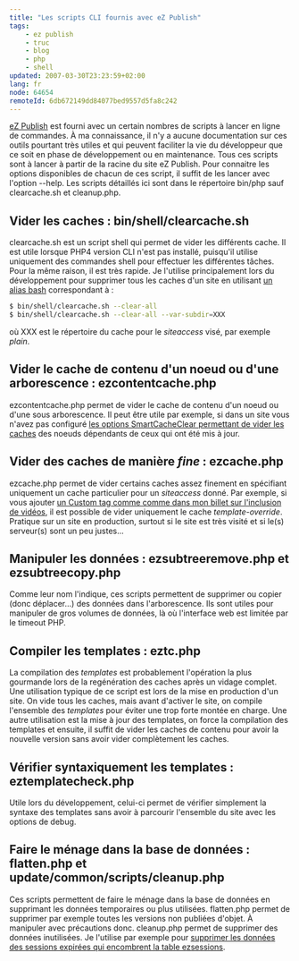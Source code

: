 ```yaml
---
title: "Les scripts CLI fournis avec eZ Publish"
tags:
    - ez publish
    - truc
    - blog
    - php
    - shell
updated: 2007-03-30T23:23:59+02:00
lang: fr
node: 64654
remoteId: 6db672149dd84077bed9557d5fa8c242
---
```

 
[eZ Publish]() est fourni avec un certain nombres de scripts à lancer en ligne de commandes. À ma connaissance, il n'y a aucune documentation sur ces outils pourtant très utiles et qui peuvent faciliter la vie du développeur que ce soit en phase de développement ou en maintenance. Tous ces scripts sont à lancer à partir de la racine du site eZ Publish. Pour connaitre les options disponibles de chacun de ces script, il suffit de les lancer avec l'option --help. Les scripts détaillés ici sont dans le répertoire bin/php sauf clearcache.sh et cleanup.php.

  
## Vider les caches : bin/shell/clearcache.sh

 
clearcache.sh est un script shell qui permet de vider les différents cache. Il est utile lorsque PHP4 version CLI n'est pas installé, puisqu'il utilise uniquement des commandes shell pour effectuer les différentes tâches. Pour la même raison, il est très rapide. Je l'utilise principalement lors du développement pour supprimer tous les caches d'un site en utilisant [un alias bash](/post/etre-a-l-aise-avec-bash-2) correspondant à :

 ``` bash
$ bin/shell/clearcache.sh --clear-all
$ bin/shell/clearcache.sh --clear-all --var-subdir=XXX
```

 
où XXX est le répertoire du cache pour le *siteaccess* visé, par exemple *plain*.

   
## Vider le cache de contenu d'un noeud ou d'une arborescence : ezcontentcache.php

 
ezcontentcache.php permet de vider le cache de contenu d'un noeud ou d'une sous arborescence. Il peut être utile par exemple, si dans un site vous n'avez pas configuré [les options SmartCacheClear permettant de vider les caches](/post/ez-publish-et-son-cache) des noeuds dépendants de ceux qui ont été mis à jour.

   
## Vider des caches de manière *fine* : ezcache.php

 
ezcache.php permet de vider certains caches assez finement en spécifiant uniquement un cache particulier pour un *siteaccess* donné. Par exemple, si vous ajouter [un Custom tag comme comme dans mon billet sur l'inclusion de vidéos](/post/inclure-une-video-de-dailymotion-youtube-ou-autre-dans-ez-publish), il est possible de vider uniquement le cache *template-override*. Pratique sur un site en production, surtout si le site est très visité et si le(s) serveur(s) sont un peu justes...

   
## Manipuler les données : ezsubtreeremove.php et ezsubtreecopy.php

 
Comme leur nom l'indique, ces scripts permettent de supprimer ou copier (donc déplacer...) des données dans l'arborescence. Ils sont utiles pour manipuler de gros volumes de données, là où l'interface web est limitée par le timeout PHP.

   
## Compiler les templates : eztc.php

 
La compilation des *templates* est probablement l'opération la plus gourmande lors de la regénération des caches après un vidage complet. Une utilisation typique de ce script est lors de la mise en production d'un site. On vide tous les caches, mais avant d'activer le site, on compile l'ensemble des *templates* pour éviter une trop forte montée en charge. Une autre utilisation est la mise à jour des templates, on force la compilation des templates et ensuite, il suffit de vider les caches de contenu pour avoir la nouvelle version sans avoir vider complètement les caches.

   
## Vérifier syntaxiquement les templates : eztemplatecheck.php

 
Utile lors du développement, celui-ci permet de vérifier simplement la syntaxe des templates sans avoir à parcourir l'ensemble du site avec les options de debug.

   
## Faire le ménage dans la base de données : flatten.php et update/common/scripts/cleanup.php

 
Ces scripts permettent de faire le ménage dans la base de données en supprimant les données temporaires ou plus utilisées. flatten.php permet de supprimer par exemple toutes les versions non publiées d'objet. À manipuler avec précautions donc. cleanup.php permet de supprimer des données inutilisées. Je l'utilise par exemple pour [supprimer les données des sessions expirées qui encombrent la table ezsessions](http://ez.no/community/forum/general/ezsession_table_size_700_mb).

 